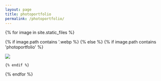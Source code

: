 ```yaml
---
layout: page
title: photoportfolio
permalink: /photoportfolio/
---
```



{% for image in site.static_files %}

{% if image.path contains '.webp %}
{% else %}
    {% if image.path contains 'photoportfolio' %}


<div class="project">
    <div class= "thumbnail">
        <a href="{{ site.baseurl }}{{ image.path }}">
            <img class="thumbnail" src="{{ site.baseurl }}{{ image.path | replace:'.jpg','-480.webp'}}" />
        </a>
    </div>
</div>


    {% endif %}

{% endfor %}




<!-- this is for the lightbox --> 
<script type="text/javascript" src="/js/lightbox.js"></script>
<link rel="stylesheet" href="/css/lightbox.css">

